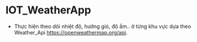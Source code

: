 # IOT_WeatherApp

- Thực hiện theo dõi nhiệt độ, hướng gió, độ ẩm.. ở từng khu vực dựa theo Weather_Api https://openweathermap.org/api.
